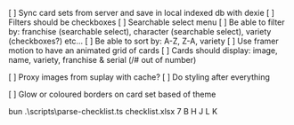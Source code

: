 [ ] Sync card sets from server and save in local indexed db with dexie
[ ] Filters should be checkboxes
[ ] Searchable select menu
[ ] Be able to filter by: franchise (searchable select), character (searchable select), variety (checkboxes?) etc...
[ ] Be able to sort by: A-Z, Z-A, variety
[ ] Use framer motion to have an animated grid of cards
[ ] Cards should display: image, name, variety, franchise & serial (/# out of number)

[ ] Proxy images from suplay with cache?
[ ] Do styling after everything

[ ] Glow or coloured borders on card set based of theme

bun .\scripts\parse-checklist.ts checklist.xlsx 7 B H J L K
